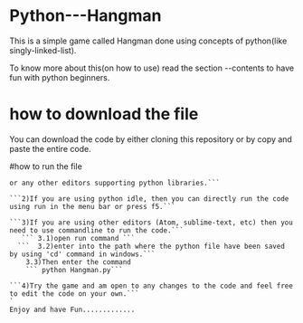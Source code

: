 # Python---Hangman
This is a simple game called Hangman done using concepts of python(like singly-linked-list).

To know more about this(on how to use) read the section --contents to have fun with python beginners.

# how to download the file
You can download the code by either cloning this repository or by copy and paste the entire code.

#how to run the file
```1)Once you have cloned or copied the code into your respective directory, open the file --Hangman.py using python idle(any version)
or any other editors supporting python libraries.```

```2)If you are using python idle, then you can directly run the code using run in the menu bar or press f5.```

```3)If you are using other editors (Atom, sublime-text, etc) then you need to use commandline to run the code.```
   ``` 3.1)open run command ```
  ```  3.2)enter into the path where the python file have been saved by using 'cd' command in windows.```
    3.3)Then enter the command
    ``` python Hangman.py```

```4)Try the game and am open to any changes to the code and feel free to edit the code on your own.```
`
Enjoy and have Fun.............
